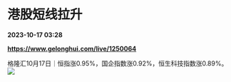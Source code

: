 # 港股短线拉升

**2023-10-17 03:28**

**https://www.gelonghui.com/live/1250064**

格隆汇10月17日｜恒指涨0.95%，国企指数涨0.92%，恒生科技指数涨0.89%。  
![](https://img3.gelonghui.com/05fff-b8d25f4b-c952-45e7-af43-40519d7d7619.png)